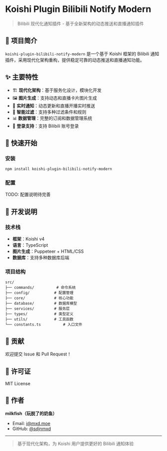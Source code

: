 # Koishi Plugin Bilibili Notify Modern

> Bilibili 现代化通知插件 - 基于全新架构的动态推送和直播通知插件

## 📖 项目简介

`koishi-plugin-bilibili-notify-modern` 是一个基于 Koishi 框架的 Bilibili 通知插件，采用现代化架构重构，提供稳定可靠的动态推送和直播通知功能。

## ✨ 主要特性

- 🏗️ **现代化架构**：基于服务化设计，模块化开发
- 🖼️ **图片生成**：支持动态和直播卡片图片生成
- 🔔 **实时通知**：动态更新和直播开播实时推送
- 🎯 **智能过滤**：支持多种过滤条件和规则
- 📊 **数据管理**：完整的订阅和数据管理系统
- 🔐 **登录支持**：支持 Bilibili 账号登录

## 🚀 快速开始

### 安装

```bash
npm install koishi-plugin-bilibili-notify-modern
```

### 配置

TODO: 配置说明待完善

## 📝 开发说明

### 技术栈

- **框架**：Koishi v4
- **语言**：TypeScript
- **图片生成**：Puppeteer + HTML/CSS
- **数据库**：支持多种数据库后端

### 项目结构

```
src/
├── commands/          # 命令系统
├── config/           # 配置管理
├── core/             # 核心功能
├── database/         # 数据库模型
├── services/         # 服务层
├── types/            # 类型定义
├── utils/            # 工具函数
└── constants.ts          # 入口文件
```

## 🤝 贡献

欢迎提交 Issue 和 Pull Request！

## 📄 许可证

MIT License

## 👤 作者

**milkfish（玩脱了的奶鱼）**

- Email: i@mxd.moe
- GitHub: [@sdjnmxd](https://github.com/sdjnmxd)

---

> 基于现代化架构，为 Koishi 用户提供更好的 Bilibili 通知体验
